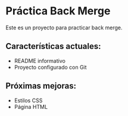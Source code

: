 # Práctica Back Merge
Este es un proyecto para practicar back merge.

## Características actuales:
- README informativo
- Proyecto configurado con Git

## Próximas mejoras:
- Estilos CSS
- Página HTML
